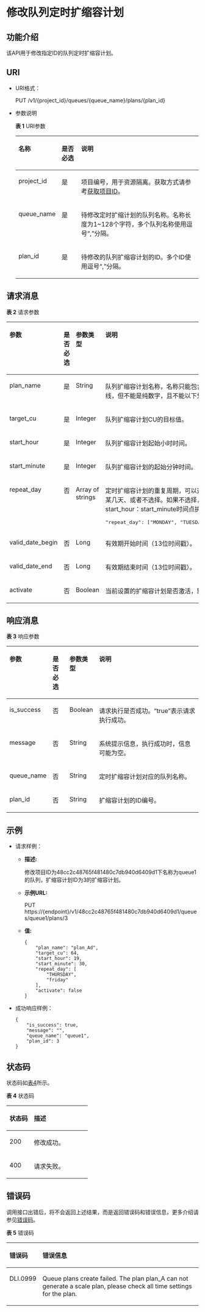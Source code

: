 # 修改队列定时扩缩容计划<a name="dli_02_0295"></a>

## 功能介绍<a name="section18998185384911"></a>

该API用于修改指定ID的队列定时扩缩容计划。

## URI<a name="s9e1b8ec5b57c422a942b19835da7d66e"></a>

-   URI格式：

    PUT  /v1/\{project\_id\}/queues/\{queue\_name\}/plans/\{plan\_id\}

-   参数说明

    **表 1**  URI参数

    <a name="zh-cn_topic_0069077803_table60779388"></a>
    <table><thead align="left"><tr id="zh-cn_topic_0069077803_row61411666"><th class="cellrowborder" valign="top" width="15.03%" id="mcps1.2.4.1.1"><p id="a420a62a594f9410eaea229ffc8037a61"><a name="a420a62a594f9410eaea229ffc8037a61"></a><a name="a420a62a594f9410eaea229ffc8037a61"></a>名称</p>
    </th>
    <th class="cellrowborder" valign="top" width="11.27%" id="mcps1.2.4.1.2"><p id="zh-cn_topic_0069077803_p873025824211"><a name="zh-cn_topic_0069077803_p873025824211"></a><a name="zh-cn_topic_0069077803_p873025824211"></a>是否必选</p>
    </th>
    <th class="cellrowborder" valign="top" width="73.7%" id="mcps1.2.4.1.3"><p id="a692d3cd97b464aed90ba6d841900a4a5"><a name="a692d3cd97b464aed90ba6d841900a4a5"></a><a name="a692d3cd97b464aed90ba6d841900a4a5"></a>说明</p>
    </th>
    </tr>
    </thead>
    <tbody><tr id="zh-cn_topic_0069077803_row48589216"><td class="cellrowborder" valign="top" width="15.03%" headers="mcps1.2.4.1.1 "><p id="zh-cn_topic_0069077803_p43412436"><a name="zh-cn_topic_0069077803_p43412436"></a><a name="zh-cn_topic_0069077803_p43412436"></a>project_id</p>
    </td>
    <td class="cellrowborder" valign="top" width="11.27%" headers="mcps1.2.4.1.2 "><p id="zh-cn_topic_0069077803_p26746391"><a name="zh-cn_topic_0069077803_p26746391"></a><a name="zh-cn_topic_0069077803_p26746391"></a>是</p>
    </td>
    <td class="cellrowborder" valign="top" width="73.7%" headers="mcps1.2.4.1.3 "><p id="p1310472724012"><a name="p1310472724012"></a><a name="p1310472724012"></a>项目编号，用于资源隔离。获取方式请参考<a href="获取项目ID.md">获取项目ID</a>。</p>
    </td>
    </tr>
    <tr id="row1691519137166"><td class="cellrowborder" valign="top" width="15.03%" headers="mcps1.2.4.1.1 "><p id="p58451326141618"><a name="p58451326141618"></a><a name="p58451326141618"></a>queue_name</p>
    </td>
    <td class="cellrowborder" valign="top" width="11.27%" headers="mcps1.2.4.1.2 "><p id="p138451726171613"><a name="p138451726171613"></a><a name="p138451726171613"></a>是</p>
    </td>
    <td class="cellrowborder" valign="top" width="73.7%" headers="mcps1.2.4.1.3 "><p id="p10845102621613"><a name="p10845102621613"></a><a name="p10845102621613"></a>待修改定时扩缩计划的队列名称。名称长度为1~128个字符，多个队列名称使用逗号“,”分隔。</p>
    </td>
    </tr>
    <tr id="row1567913291203"><td class="cellrowborder" valign="top" width="15.03%" headers="mcps1.2.4.1.1 "><p id="p9452135532013"><a name="p9452135532013"></a><a name="p9452135532013"></a>plan_id</p>
    </td>
    <td class="cellrowborder" valign="top" width="11.27%" headers="mcps1.2.4.1.2 "><p id="p145216550201"><a name="p145216550201"></a><a name="p145216550201"></a>是</p>
    </td>
    <td class="cellrowborder" valign="top" width="73.7%" headers="mcps1.2.4.1.3 "><p id="p4680152912011"><a name="p4680152912011"></a><a name="p4680152912011"></a>待修改的队列扩缩容计划的ID。多个ID使用逗号“,”分隔。</p>
    </td>
    </tr>
    </tbody>
    </table>


## 请求消息<a name="section20458182103"></a>

**表 2**  请求参数

<a name="table75729474247"></a>
<table><thead align="left"><tr id="row55738472249"><th class="cellrowborder" valign="top" width="16.41%" id="mcps1.2.5.1.1"><p id="p11573204732411"><a name="p11573204732411"></a><a name="p11573204732411"></a>参数</p>
</th>
<th class="cellrowborder" valign="top" width="10.48%" id="mcps1.2.5.1.2"><p id="p65731647142420"><a name="p65731647142420"></a><a name="p65731647142420"></a>是否必选</p>
</th>
<th class="cellrowborder" valign="top" width="12.23%" id="mcps1.2.5.1.3"><p id="p95731947152415"><a name="p95731947152415"></a><a name="p95731947152415"></a>参数类型</p>
</th>
<th class="cellrowborder" valign="top" width="60.88%" id="mcps1.2.5.1.4"><p id="p8573144792417"><a name="p8573144792417"></a><a name="p8573144792417"></a>说明</p>
</th>
</tr>
</thead>
<tbody><tr id="row8573164711249"><td class="cellrowborder" valign="top" width="16.41%" headers="mcps1.2.5.1.1 "><p id="p117469267274"><a name="p117469267274"></a><a name="p117469267274"></a>plan_name</p>
</td>
<td class="cellrowborder" valign="top" width="10.48%" headers="mcps1.2.5.1.2 "><p id="p19746826192715"><a name="p19746826192715"></a><a name="p19746826192715"></a>是</p>
</td>
<td class="cellrowborder" valign="top" width="12.23%" headers="mcps1.2.5.1.3 "><p id="p1974611263274"><a name="p1974611263274"></a><a name="p1974611263274"></a>String</p>
</td>
<td class="cellrowborder" valign="top" width="60.88%" headers="mcps1.2.5.1.4 "><p id="p179981558122915"><a name="p179981558122915"></a><a name="p179981558122915"></a>队列扩缩容计划名称，名称只能包含数字、英文字母和下划线，但不能是纯数字，且不能以下划线开头。</p>
</td>
</tr>
<tr id="row9574747192410"><td class="cellrowborder" valign="top" width="16.41%" headers="mcps1.2.5.1.1 "><p id="p8747142615270"><a name="p8747142615270"></a><a name="p8747142615270"></a>target_cu</p>
</td>
<td class="cellrowborder" valign="top" width="10.48%" headers="mcps1.2.5.1.2 "><p id="p674742662718"><a name="p674742662718"></a><a name="p674742662718"></a>是</p>
</td>
<td class="cellrowborder" valign="top" width="12.23%" headers="mcps1.2.5.1.3 "><p id="p074712269273"><a name="p074712269273"></a><a name="p074712269273"></a>Integer</p>
</td>
<td class="cellrowborder" valign="top" width="60.88%" headers="mcps1.2.5.1.4 "><p id="p1681616603013"><a name="p1681616603013"></a><a name="p1681616603013"></a>队列扩缩容计划CU的目标值。</p>
</td>
</tr>
<tr id="row957484782415"><td class="cellrowborder" valign="top" width="16.41%" headers="mcps1.2.5.1.1 "><p id="p14747926112716"><a name="p14747926112716"></a><a name="p14747926112716"></a>start_hour</p>
</td>
<td class="cellrowborder" valign="top" width="10.48%" headers="mcps1.2.5.1.2 "><p id="p674782613279"><a name="p674782613279"></a><a name="p674782613279"></a>是</p>
</td>
<td class="cellrowborder" valign="top" width="12.23%" headers="mcps1.2.5.1.3 "><p id="p16747126192711"><a name="p16747126192711"></a><a name="p16747126192711"></a>Integer</p>
</td>
<td class="cellrowborder" valign="top" width="60.88%" headers="mcps1.2.5.1.4 "><p id="p9707193053011"><a name="p9707193053011"></a><a name="p9707193053011"></a>队列扩缩容计划起始小时时间。</p>
</td>
</tr>
<tr id="row1536285612613"><td class="cellrowborder" valign="top" width="16.41%" headers="mcps1.2.5.1.1 "><p id="p97471726202711"><a name="p97471726202711"></a><a name="p97471726202711"></a>start_minute</p>
</td>
<td class="cellrowborder" valign="top" width="10.48%" headers="mcps1.2.5.1.2 "><p id="p9747142618273"><a name="p9747142618273"></a><a name="p9747142618273"></a>是</p>
</td>
<td class="cellrowborder" valign="top" width="12.23%" headers="mcps1.2.5.1.3 "><p id="p167473262273"><a name="p167473262273"></a><a name="p167473262273"></a>Integer</p>
</td>
<td class="cellrowborder" valign="top" width="60.88%" headers="mcps1.2.5.1.4 "><p id="p1637841103017"><a name="p1637841103017"></a><a name="p1637841103017"></a>队列扩缩容计划的起始分钟时间。</p>
</td>
</tr>
<tr id="row83634561261"><td class="cellrowborder" valign="top" width="16.41%" headers="mcps1.2.5.1.1 "><p id="p574742672711"><a name="p574742672711"></a><a name="p574742672711"></a>repeat_day</p>
</td>
<td class="cellrowborder" valign="top" width="10.48%" headers="mcps1.2.5.1.2 "><p id="p15747426192714"><a name="p15747426192714"></a><a name="p15747426192714"></a>否</p>
</td>
<td class="cellrowborder" valign="top" width="12.23%" headers="mcps1.2.5.1.3 "><p id="p187471326132719"><a name="p187471326132719"></a><a name="p187471326132719"></a>Array of strings</p>
</td>
<td class="cellrowborder" valign="top" width="60.88%" headers="mcps1.2.5.1.4 "><p id="p121181756103110"><a name="p121181756103110"></a><a name="p121181756103110"></a>定时扩缩容计划的重复周期，可以选择周一到周日的某一天、某几天、或者不选择。如果不选择，则会在当前时间后的start_hour：start_minute时间点执行扩缩容计划。例如：</p>
<pre class="screen" id="screen0538176143217"><a name="screen0538176143217"></a><a name="screen0538176143217"></a>"repeat_day": ["MONDAY", "TUESDAY", "WEDNESDAY","SUNDAY"]</pre>
</td>
</tr>
<tr id="row33641856162617"><td class="cellrowborder" valign="top" width="16.41%" headers="mcps1.2.5.1.1 "><p id="p1174820262273"><a name="p1174820262273"></a><a name="p1174820262273"></a>valid_date_begin</p>
</td>
<td class="cellrowborder" valign="top" width="10.48%" headers="mcps1.2.5.1.2 "><p id="p1748026102713"><a name="p1748026102713"></a><a name="p1748026102713"></a>否</p>
</td>
<td class="cellrowborder" valign="top" width="12.23%" headers="mcps1.2.5.1.3 "><p id="p13748326142713"><a name="p13748326142713"></a><a name="p13748326142713"></a>Long</p>
</td>
<td class="cellrowborder" valign="top" width="60.88%" headers="mcps1.2.5.1.4 "><p id="p16862154113016"><a name="p16862154113016"></a><a name="p16862154113016"></a>有效期开始时间（13位时间戳）。</p>
</td>
</tr>
<tr id="row1242313382714"><td class="cellrowborder" valign="top" width="16.41%" headers="mcps1.2.5.1.1 "><p id="p18748192613273"><a name="p18748192613273"></a><a name="p18748192613273"></a>valid_date_end</p>
</td>
<td class="cellrowborder" valign="top" width="10.48%" headers="mcps1.2.5.1.2 "><p id="p5748152642714"><a name="p5748152642714"></a><a name="p5748152642714"></a>否</p>
</td>
<td class="cellrowborder" valign="top" width="12.23%" headers="mcps1.2.5.1.3 "><p id="p1774892652720"><a name="p1774892652720"></a><a name="p1774892652720"></a>Long</p>
</td>
<td class="cellrowborder" valign="top" width="60.88%" headers="mcps1.2.5.1.4 "><p id="p551490123111"><a name="p551490123111"></a><a name="p551490123111"></a>有效期结束时间（13位时间戳）。</p>
</td>
</tr>
<tr id="row342393172713"><td class="cellrowborder" valign="top" width="16.41%" headers="mcps1.2.5.1.1 "><p id="p19748122682720"><a name="p19748122682720"></a><a name="p19748122682720"></a>activate</p>
</td>
<td class="cellrowborder" valign="top" width="10.48%" headers="mcps1.2.5.1.2 "><p id="p12748426112719"><a name="p12748426112719"></a><a name="p12748426112719"></a>否</p>
</td>
<td class="cellrowborder" valign="top" width="12.23%" headers="mcps1.2.5.1.3 "><p id="p7748142615276"><a name="p7748142615276"></a><a name="p7748142615276"></a>Boolean</p>
</td>
<td class="cellrowborder" valign="top" width="60.88%" headers="mcps1.2.5.1.4 "><p id="p158321350316"><a name="p158321350316"></a><a name="p158321350316"></a>当前设置的扩缩容计划是否激活，默认为<span class="parmvalue" id="parmvalue63121247113217"><a name="parmvalue63121247113217"></a><a name="parmvalue63121247113217"></a>“true”</span>，表示激活。</p>
</td>
</tr>
</tbody>
</table>

## 响应消息<a name="sd1ecb66580054b2ea403be8b2272a2c7"></a>

**表 3**  响应参数

<a name="zh-cn_topic_0069077927_table56638444"></a>
<table><thead align="left"><tr id="zh-cn_topic_0069077927_row48911609"><th class="cellrowborder" valign="top" width="19.79%" id="mcps1.2.5.1.1"><p id="ae076f6b3f1bf463b9cc087fc566253d5"><a name="ae076f6b3f1bf463b9cc087fc566253d5"></a><a name="ae076f6b3f1bf463b9cc087fc566253d5"></a>参数</p>
</th>
<th class="cellrowborder" valign="top" width="9.43%" id="mcps1.2.5.1.2"><p id="p12583123083811"><a name="p12583123083811"></a><a name="p12583123083811"></a>是否必选</p>
</th>
<th class="cellrowborder" valign="top" width="9.9%" id="mcps1.2.5.1.3"><p id="a59685f4525af4d82a623288ff8ccb0f4"><a name="a59685f4525af4d82a623288ff8ccb0f4"></a><a name="a59685f4525af4d82a623288ff8ccb0f4"></a>参数类型</p>
</th>
<th class="cellrowborder" valign="top" width="60.88%" id="mcps1.2.5.1.4"><p id="zh-cn_topic_0069077927_p632718127368"><a name="zh-cn_topic_0069077927_p632718127368"></a><a name="zh-cn_topic_0069077927_p632718127368"></a>说明</p>
</th>
</tr>
</thead>
<tbody><tr id="zh-cn_topic_0069077927_row27919264"><td class="cellrowborder" valign="top" width="19.79%" headers="mcps1.2.5.1.1 "><p id="zh-cn_topic_0069077927_p46867877"><a name="zh-cn_topic_0069077927_p46867877"></a><a name="zh-cn_topic_0069077927_p46867877"></a>is_success</p>
</td>
<td class="cellrowborder" valign="top" width="9.43%" headers="mcps1.2.5.1.2 "><p id="p9584230133817"><a name="p9584230133817"></a><a name="p9584230133817"></a>否</p>
</td>
<td class="cellrowborder" valign="top" width="9.9%" headers="mcps1.2.5.1.3 "><p id="zh-cn_topic_0069077927_p7327597"><a name="zh-cn_topic_0069077927_p7327597"></a><a name="zh-cn_topic_0069077927_p7327597"></a>Boolean</p>
</td>
<td class="cellrowborder" valign="top" width="60.88%" headers="mcps1.2.5.1.4 "><p id="zh-cn_topic_0069077927_p56664447"><a name="zh-cn_topic_0069077927_p56664447"></a><a name="zh-cn_topic_0069077927_p56664447"></a>请求执行是否成功。<span class="parmvalue" id="parmvalue15544115155755"><a name="parmvalue15544115155755"></a><a name="parmvalue15544115155755"></a>“true”</span>表示请求执行成功。</p>
</td>
</tr>
<tr id="zh-cn_topic_0069077927_row40217981"><td class="cellrowborder" valign="top" width="19.79%" headers="mcps1.2.5.1.1 "><p id="zh-cn_topic_0069077927_p36431005"><a name="zh-cn_topic_0069077927_p36431005"></a><a name="zh-cn_topic_0069077927_p36431005"></a>message</p>
</td>
<td class="cellrowborder" valign="top" width="9.43%" headers="mcps1.2.5.1.2 "><p id="p95842301382"><a name="p95842301382"></a><a name="p95842301382"></a>否</p>
</td>
<td class="cellrowborder" valign="top" width="9.9%" headers="mcps1.2.5.1.3 "><p id="zh-cn_topic_0069077927_p49163111"><a name="zh-cn_topic_0069077927_p49163111"></a><a name="zh-cn_topic_0069077927_p49163111"></a>String</p>
</td>
<td class="cellrowborder" valign="top" width="60.88%" headers="mcps1.2.5.1.4 "><p id="a4fa277540d3e42e48cec2027a36ca6bc"><a name="a4fa277540d3e42e48cec2027a36ca6bc"></a><a name="a4fa277540d3e42e48cec2027a36ca6bc"></a>系统提示信息，执行成功时，信息可能为空。</p>
</td>
</tr>
<tr id="row4147126131817"><td class="cellrowborder" valign="top" width="19.79%" headers="mcps1.2.5.1.1 "><p id="p1291262416334"><a name="p1291262416334"></a><a name="p1291262416334"></a>queue_name</p>
</td>
<td class="cellrowborder" valign="top" width="9.43%" headers="mcps1.2.5.1.2 "><p id="p15912924153318"><a name="p15912924153318"></a><a name="p15912924153318"></a>否</p>
</td>
<td class="cellrowborder" valign="top" width="9.9%" headers="mcps1.2.5.1.3 "><p id="p13912112413331"><a name="p13912112413331"></a><a name="p13912112413331"></a>String</p>
</td>
<td class="cellrowborder" valign="top" width="60.88%" headers="mcps1.2.5.1.4 "><p id="p12871211103410"><a name="p12871211103410"></a><a name="p12871211103410"></a>定时扩缩容计划对应的队列名称。</p>
</td>
</tr>
<tr id="row192581910331"><td class="cellrowborder" valign="top" width="19.79%" headers="mcps1.2.5.1.1 "><p id="p10913132463311"><a name="p10913132463311"></a><a name="p10913132463311"></a>plan_id</p>
</td>
<td class="cellrowborder" valign="top" width="9.43%" headers="mcps1.2.5.1.2 "><p id="p191310240334"><a name="p191310240334"></a><a name="p191310240334"></a>否</p>
</td>
<td class="cellrowborder" valign="top" width="9.9%" headers="mcps1.2.5.1.3 "><p id="p79137248338"><a name="p79137248338"></a><a name="p79137248338"></a>String</p>
</td>
<td class="cellrowborder" valign="top" width="60.88%" headers="mcps1.2.5.1.4 "><p id="p10784172016347"><a name="p10784172016347"></a><a name="p10784172016347"></a>扩缩容计划的ID编号。</p>
</td>
</tr>
</tbody>
</table>

## 示例<a name="section17446171164041"></a>

-   请求样例：
    -   **描述:**

        修改项目ID为48cc2c48765f481480c7db940d6409d1下名称为queue1的队列，扩缩容计划ID为3的扩缩容计划。

    -   **示例URL:**

        PUT https://\{endpoint\}/v1/48cc2c48765f481480c7db940d6409d1/queues/queue1/plans/3

    -   **值:**

        ```
        {
            "plan_name": "plan_Ad",
            "target_cu": 64,
            "start_hour": 19,
            "start_minute": 30,
            "repeat_day": [
                "THURSDAY",
                "friday"
            ],
            "activate": false
        }
        ```


-   成功响应样例：

    ```
    {
        "is_success": true,
        "message": "",
        "queue_name": "queue1",
        "plan_id": 3
    }
    ```


## 状态码<a name="s1b495ba11cd9411c9ad2ee50103334a7"></a>

状态码如[表4](#t43c1f1c0ba344f4cbcb270953d9cca2a)所示。

**表 4**  状态码

<a name="t43c1f1c0ba344f4cbcb270953d9cca2a"></a>
<table><thead align="left"><tr id="r2ad0f008ce2248a1800a3e8b77226a56"><th class="cellrowborder" valign="top" width="30%" id="mcps1.2.3.1.1"><p id="afa33b7f5b0ac4d008ebcf6493f629b24"><a name="afa33b7f5b0ac4d008ebcf6493f629b24"></a><a name="afa33b7f5b0ac4d008ebcf6493f629b24"></a>状态码</p>
</th>
<th class="cellrowborder" valign="top" width="70%" id="mcps1.2.3.1.2"><p id="af801170b350b4f8ba3b575c7ddb8b13e"><a name="af801170b350b4f8ba3b575c7ddb8b13e"></a><a name="af801170b350b4f8ba3b575c7ddb8b13e"></a>描述</p>
</th>
</tr>
</thead>
<tbody><tr id="r0b449b1d3b8c498ea3e6cce16c80a14c"><td class="cellrowborder" valign="top" width="30%" headers="mcps1.2.3.1.1 "><p id="a8c63a97e3bad402ebaead0bd99cad632"><a name="a8c63a97e3bad402ebaead0bd99cad632"></a><a name="a8c63a97e3bad402ebaead0bd99cad632"></a>200</p>
</td>
<td class="cellrowborder" valign="top" width="70%" headers="mcps1.2.3.1.2 "><p id="p528373855714"><a name="p528373855714"></a><a name="p528373855714"></a>修改成功。</p>
</td>
</tr>
<tr id="row1012873412149"><td class="cellrowborder" valign="top" width="30%" headers="mcps1.2.3.1.1 "><p id="p1912813348145"><a name="p1912813348145"></a><a name="p1912813348145"></a>400</p>
</td>
<td class="cellrowborder" valign="top" width="70%" headers="mcps1.2.3.1.2 "><p id="p154287617445"><a name="p154287617445"></a><a name="p154287617445"></a>请求失败。</p>
</td>
</tr>
</tbody>
</table>

## 错误码<a name="section13596141025715"></a>

调用接口出错后，将不会返回上述结果，而是返回错误码和错误信息，更多介绍请参见[错误码](错误码.md)。

**表 5**  错误码

<a name="zh-cn_topic_0207595520_table847819307387"></a>
<table><thead align="left"><tr id="zh-cn_topic_0207595520_row2479163016383"><th class="cellrowborder" valign="top" width="14.299999999999999%" id="mcps1.2.3.1.1"><p id="zh-cn_topic_0207595520_p114796309389"><a name="zh-cn_topic_0207595520_p114796309389"></a><a name="zh-cn_topic_0207595520_p114796309389"></a>错误码</p>
</th>
<th class="cellrowborder" valign="top" width="85.7%" id="mcps1.2.3.1.2"><p id="zh-cn_topic_0207595520_p1647973053817"><a name="zh-cn_topic_0207595520_p1647973053817"></a><a name="zh-cn_topic_0207595520_p1647973053817"></a>错误信息</p>
</th>
</tr>
</thead>
<tbody><tr id="zh-cn_topic_0207595520_row1047920308387"><td class="cellrowborder" valign="top" width="14.299999999999999%" headers="mcps1.2.3.1.1 "><p id="p11273151383718"><a name="p11273151383718"></a><a name="p11273151383718"></a>DLI.0999</p>
</td>
<td class="cellrowborder" valign="top" width="85.7%" headers="mcps1.2.3.1.2 "><p id="p1098813914378"><a name="p1098813914378"></a><a name="p1098813914378"></a>Queue plans create failed. The plan plan_A can not generate a scale plan, please check all time settings for the plan.</p>
</td>
</tr>
</tbody>
</table>

